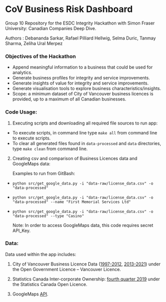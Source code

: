 # CoV Business Risk Dashboard

Group 10 Repository for the ESDC Integrity Hackathon with Simon Fraser University: Canadian Companies Deep Dive.

Authors : Debananda Sarkar, Rafael Pilliard Hellwig, Selma Duric, Tanmay Sharma, Zeliha Ural Merpez

### Objectives of the Hackathon
- Append meaningful information to a business that could be used for analytics.  
- Generate business profiles for integrity and service improvements.  
- Generate insights of value for integrity and service improvements.  
- Generate visualisation tools to explore business characteristics/insights.  
- Scope: a minimum dataset of City of Vancouver business licences is provided, up to a maximum of all Canadian businesses.


### Code Usage:
1. Executing scripts and downloading all required file sources to run app:
  - To execute scripts, in command line type `make all` from command line to execute scripts.
  - To clear all generated files found in `data-processed` and `data` directories, type `make clean` from command line.

2. Creating csv and comparison of Business Licences data and GoogleMaps data: 

      Examples to run from GitBash:
  - `python src/get_google_data.py -i "data-raw/license_data.csv" -o "data-processed"`
  - `python src/get_google_data.py -i "data-raw/license_data.csv" -o "data-processed" --name "First Memorial Services Ltd"`
  - `python src/get_google_data.py -i "data-raw/license_data.csv" -o "data-processed" --type "Casino"`
  
      Note: In order to access GoogleMaps data, this code requires secret API_Key. 
  
### Data:

Data used within the app includes:

1. City of Vancouver Business Licence Data ([1997-2012](https://opendata.vancouver.ca/explore/dataset/business-licences-1997-to-2012/information/?disjunctive.status&disjunctive.businesssubtype), [2013-2021](https://opendata.vancouver.ca/explore/dataset/business-licences/information/?disjunctive.status&disjunctive.businesssubtype)) under the Open Government Licence – Vancouver Licence.

2. Statistics Canada Inter-corporate Ownership: [fourth quarter 2019](https://www150.statcan.gc.ca/n1/pub/61-517-x/61-517-x2019004-eng.htm) under the Statistics Canada Open Licence.

3. GoogleMaps [API](https://developers.google.com/maps/documentation/javascript/reference).

